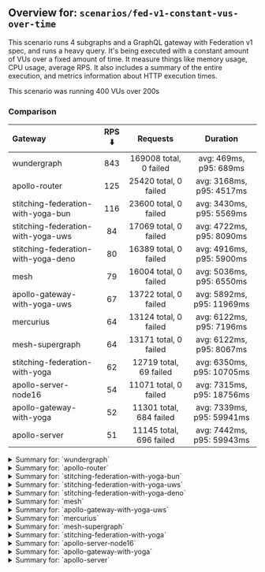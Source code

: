 ## Overview for: `scenarios/fed-v1-constant-vus-over-time`


This scenario runs 4 subgraphs and a GraphQL gateway with Federation v1 spec, and runs a heavy query. It's being executed with a constant amount of VUs over a fixed amount of time. It measure things like memory usage, CPU usage, average RPS. It also includes a summary of the entire execution, and metrics information about HTTP execution times.


This scenario was running 400 VUs over 200s


### Comparison


| Gateway                             | RPS ⬇️ |        Requests         |         Duration          |
| :---------------------------------- | :----: | :---------------------: | :-----------------------: |
| wundergraph                         |  843   | 169008 total, 0 failed  |  avg: 469ms, p95: 689ms   |
| apollo-router                       |  125   |  25420 total, 0 failed  | avg: 3168ms, p95: 4517ms  |
| stitching-federation-with-yoga-bun  |  116   |  23600 total, 0 failed  | avg: 3430ms, p95: 5569ms  |
| stitching-federation-with-yoga-uws  |   84   |  17069 total, 0 failed  | avg: 4722ms, p95: 8090ms  |
| stitching-federation-with-yoga-deno |   80   |  16389 total, 0 failed  | avg: 4916ms, p95: 5900ms  |
| mesh                                |   79   |  16004 total, 0 failed  | avg: 5036ms, p95: 6550ms  |
| apollo-gateway-with-yoga-uws        |   67   |  13722 total, 0 failed  | avg: 5892ms, p95: 11969ms |
| mercurius                           |   64   |  13124 total, 0 failed  | avg: 6122ms, p95: 7196ms  |
| mesh-supergraph                     |   64   |  13171 total, 0 failed  | avg: 6122ms, p95: 8067ms  |
| stitching-federation-with-yoga      |   62   | 12719 total, 69 failed  | avg: 6350ms, p95: 10705ms |
| apollo-server-node16                |   54   |  11071 total, 0 failed  | avg: 7315ms, p95: 18756ms |
| apollo-gateway-with-yoga            |   52   | 11301 total, 684 failed | avg: 7339ms, p95: 59941ms |
| apollo-server                       |   51   | 11145 total, 696 failed | avg: 7442ms, p95: 59943ms |



<details>
  <summary>Summary for: `wundergraph`</summary>

  **K6 Output**




```
     ✓ response code was 200
     ✓ no graphql errors
     ✓ valid response structure

     checks.........................: 100.00% ✓ 507024     ✗ 0     
     data_received..................: 842 MB  4.2 MB/s
     data_sent......................: 201 MB  1.0 MB/s
     http_req_blocked...............: avg=223.24µs min=900ns    med=1.8µs    max=203.36ms p(90)=2.9µs    p(95)=3.5µs   
     http_req_connecting............: avg=216.84µs min=0s       med=0s       max=174.17ms p(90)=0s       p(95)=0s      
     http_req_duration..............: avg=469.05ms min=144.78ms med=451.17ms max=1.39s    p(90)=632.55ms p(95)=688.6ms 
       { expected_response:true }...: avg=469.05ms min=144.78ms med=451.17ms max=1.39s    p(90)=632.55ms p(95)=688.6ms 
   ✓ http_req_failed................: 0.00%   ✓ 0          ✗ 169008
     http_req_receiving.............: avg=6.25ms   min=13.2µs   med=27.79µs  max=528.18ms p(90)=253.33µs p(95)=34.5ms  
     http_req_sending...............: avg=704.53µs min=5.7µs    med=9.9µs    max=402.14ms p(90)=20.6µs   p(95)=93.4µs  
     http_req_tls_handshaking.......: avg=0s       min=0s       med=0s       max=0s       p(90)=0s       p(95)=0s      
     http_req_waiting...............: avg=462.09ms min=144.75ms med=448.06ms max=1.2s     p(90)=613.46ms p(95)=667.92ms
     http_reqs......................: 169008  843.332598/s
     iteration_duration.............: avg=473.71ms min=145.26ms med=454.89ms max=1.45s    p(90)=638.91ms p(95)=696.88ms
     iterations.....................: 169008  843.332598/s
     vus............................: 400     min=400      max=400 
     vus_max........................: 400     min=400      max=400 
```


**Performance Overview**


<img src="https://imagedelivery.net/KYe9TScr4TldYHA48pczVg/7bc18e7e-5bff-4100-d006-c9f87f1cf600/public" alt="Performance Overview" />


**HTTP Overview**


<img src="https://imagedelivery.net/KYe9TScr4TldYHA48pczVg/0dc32649-658a-4891-788d-1b011c209600/public" alt="HTTP Overview" />


  </details>

<details>
  <summary>Summary for: `apollo-router`</summary>

  **K6 Output**




```
     ✓ response code was 200
     ✗ no graphql errors
      ↳  99% — ✓ 25385 / ✗ 35
     ✗ valid response structure
      ↳  99% — ✓ 25385 / ✗ 35

     checks.........................: 99.90% ✓ 76190      ✗ 70   
     data_received..................: 127 MB 625 kB/s
     data_sent......................: 30 MB  149 kB/s
     http_req_blocked...............: avg=926.72µs min=900ns  med=2.1µs  max=145.96ms p(90)=3.1µs  p(95)=3.8µs 
     http_req_connecting............: avg=913.75µs min=0s     med=0s     max=145.93ms p(90)=0s     p(95)=0s    
     http_req_duration..............: avg=3.16s    min=1.32s  med=3.02s  max=8.45s    p(90)=3.79s  p(95)=4.51s 
       { expected_response:true }...: avg=3.16s    min=1.32s  med=3.02s  max=8.45s    p(90)=3.79s  p(95)=4.51s 
   ✓ http_req_failed................: 0.00%  ✓ 0          ✗ 25420
     http_req_receiving.............: avg=88.49µs  min=16.7µs med=41.3µs max=168.15ms p(90)=63.4µs p(95)=72.1µs
     http_req_sending...............: avg=435.72µs min=5.6µs  med=12.7µs max=95.54ms  p(90)=26.5µs p(95)=33.4µs
     http_req_tls_handshaking.......: avg=0s       min=0s     med=0s     max=0s       p(90)=0s     p(95)=0s    
     http_req_waiting...............: avg=3.16s    min=1.32s  med=3.02s  max=8.42s    p(90)=3.79s  p(95)=4.51s 
     http_reqs......................: 25420  125.480155/s
     iteration_duration.............: avg=3.16s    min=1.32s  med=3.02s  max=8.5s     p(90)=3.79s  p(95)=4.51s 
     iterations.....................: 25420  125.480155/s
     vus............................: 156    min=156      max=400
     vus_max........................: 400    min=400      max=400
```


**Performance Overview**


<img src="https://imagedelivery.net/KYe9TScr4TldYHA48pczVg/6e500385-d3fe-4ae9-6a4b-a5983d113c00/public" alt="Performance Overview" />


**HTTP Overview**


<img src="https://imagedelivery.net/KYe9TScr4TldYHA48pczVg/0b30e2bf-7e00-4be7-a735-05167b485600/public" alt="HTTP Overview" />


  </details>

<details>
  <summary>Summary for: `stitching-federation-with-yoga-bun`</summary>

  **K6 Output**




```
     ✓ response code was 200
     ✓ no graphql errors
     ✓ valid response structure

     checks.........................: 100.00% ✓ 70800      ✗ 0    
     data_received..................: 118 MB  579 kB/s
     data_sent......................: 28 MB   138 kB/s
     http_req_blocked...............: avg=801.74µs min=1.4µs  med=2.5µs   max=103.03ms p(90)=4.2µs    p(95)=9.2µs   
     http_req_connecting............: avg=784.07µs min=0s     med=0s      max=92.75ms  p(90)=0s       p(95)=0s      
     http_req_duration..............: avg=3.43s    min=2.1s   med=3.23s   max=9.37s    p(90)=4.36s    p(95)=5.56s   
       { expected_response:true }...: avg=3.43s    min=2.1s   med=3.23s   max=9.37s    p(90)=4.36s    p(95)=5.56s   
   ✓ http_req_failed................: 0.00%   ✓ 0          ✗ 23600
     http_req_receiving.............: avg=1.71ms   min=20.4µs med=45.28µs max=250.46ms p(90)=89.62µs  p(95)=273.53µs
     http_req_sending...............: avg=485.47µs min=7µs    med=13.9µs  max=227.17ms p(90)=100.51µs p(95)=220.93µs
     http_req_tls_handshaking.......: avg=0s       min=0s     med=0s      max=0s       p(90)=0s       p(95)=0s      
     http_req_waiting...............: avg=3.42s    min=2.1s   med=3.23s   max=9.36s    p(90)=4.36s    p(95)=5.56s   
     http_reqs......................: 23600   116.273779/s
     iteration_duration.............: avg=3.43s    min=2.1s   med=3.23s   max=9.4s     p(90)=4.37s    p(95)=5.57s   
     iterations.....................: 23600   116.273779/s
     vus............................: 135     min=135      max=400
     vus_max........................: 400     min=400      max=400
```


**Performance Overview**


<img src="https://imagedelivery.net/KYe9TScr4TldYHA48pczVg/d42eb720-46ac-456f-f4e3-0ea701e14a00/public" alt="Performance Overview" />


**HTTP Overview**


<img src="https://imagedelivery.net/KYe9TScr4TldYHA48pczVg/6281db09-184c-4027-5c81-857830f6e800/public" alt="HTTP Overview" />


  </details>

<details>
  <summary>Summary for: `stitching-federation-with-yoga-uws`</summary>

  **K6 Output**




```
     ✓ response code was 200
     ✗ no graphql errors
      ↳  95% — ✓ 16267 / ✗ 802
     ✗ valid response structure
      ↳  95% — ✓ 16267 / ✗ 802

     checks.........................: 96.86% ✓ 49603    ✗ 1604 
     data_received..................: 97 MB  477 kB/s
     data_sent......................: 20 MB  100 kB/s
     http_req_blocked...............: avg=812.08µs min=800ns  med=2µs    max=71.04ms p(90)=3.2µs  p(95)=5.15µs 
     http_req_connecting............: avg=799.91µs min=0s     med=0s     max=70.85ms p(90)=0s     p(95)=0s     
     http_req_duration..............: avg=4.72s    min=1.16s  med=4.02s  max=14.67s  p(90)=7.03s  p(95)=8.08s  
       { expected_response:true }...: avg=4.72s    min=1.16s  med=4.02s  max=14.67s  p(90)=7.03s  p(95)=8.08s  
   ✓ http_req_failed................: 0.00%  ✓ 0        ✗ 17069
     http_req_receiving.............: avg=51.43µs  min=13.7µs med=37µs   max=24.87ms p(90)=69.9µs p(95)=81.25µs
     http_req_sending...............: avg=269.65µs min=6.3µs  med=11.9µs max=59.27ms p(90)=26.1µs p(95)=33.5µs 
     http_req_tls_handshaking.......: avg=0s       min=0s     med=0s     max=0s      p(90)=0s     p(95)=0s     
     http_req_waiting...............: avg=4.72s    min=1.16s  med=4.02s  max=14.67s  p(90)=7.03s  p(95)=8.08s  
     http_reqs......................: 17069  84.17028/s
     iteration_duration.............: avg=4.72s    min=1.16s  med=4.02s  max=14.67s  p(90)=7.04s  p(95)=8.09s  
     iterations.....................: 17069  84.17028/s
     vus............................: 197    min=197    max=400
     vus_max........................: 400    min=400    max=400
```


**Performance Overview**


<img src="https://imagedelivery.net/KYe9TScr4TldYHA48pczVg/cf063846-3730-4a8d-c765-d5a4eaedc300/public" alt="Performance Overview" />


**HTTP Overview**


<img src="https://imagedelivery.net/KYe9TScr4TldYHA48pczVg/9ab84152-e27c-4240-5afd-a185c6e3f400/public" alt="HTTP Overview" />


  </details>

<details>
  <summary>Summary for: `stitching-federation-with-yoga-deno`</summary>

  **K6 Output**




```
     ✓ response code was 200
     ✗ no graphql errors
      ↳  99% — ✓ 16348 / ✗ 41
     ✗ valid response structure
      ↳  99% — ✓ 16348 / ✗ 41

     checks.........................: 99.83% ✓ 49085     ✗ 82   
     data_received..................: 83 MB  409 kB/s
     data_sent......................: 20 MB  96 kB/s
     http_req_blocked...............: avg=1.33ms   min=1.1µs med=2.5µs  max=105.69ms p(90)=4.1µs  p(95)=12.15µs 
     http_req_connecting............: avg=1.31ms   min=0s    med=0s     max=101.3ms  p(90)=0s     p(95)=0s      
     http_req_duration..............: avg=4.91s    min=2.41s med=4.85s  max=8.53s    p(90)=5.29s  p(95)=5.9s    
       { expected_response:true }...: avg=4.91s    min=2.41s med=4.85s  max=8.53s    p(90)=5.29s  p(95)=5.9s    
   ✓ http_req_failed................: 0.00%  ✓ 0         ✗ 16389
     http_req_receiving.............: avg=136.11µs min=18µs  med=37.7µs max=62.65ms  p(90)=87.6µs p(95)=128.82µs
     http_req_sending...............: avg=314.09µs min=6.7µs med=14.2µs max=62.56ms  p(90)=34.1µs p(95)=139.7µs 
     http_req_tls_handshaking.......: avg=0s       min=0s    med=0s     max=0s       p(90)=0s     p(95)=0s      
     http_req_waiting...............: avg=4.91s    min=2.41s med=4.85s  max=8.52s    p(90)=5.28s  p(95)=5.89s   
     http_reqs......................: 16389  80.973323/s
     iteration_duration.............: avg=4.91s    min=2.41s med=4.86s  max=8.59s    p(90)=5.29s  p(95)=5.9s    
     iterations.....................: 16389  80.973323/s
     vus............................: 216    min=216     max=400
     vus_max........................: 400    min=400     max=400
```


**Performance Overview**


<img src="https://imagedelivery.net/KYe9TScr4TldYHA48pczVg/afef4df8-8306-4e0f-26e4-21e15e3a0d00/public" alt="Performance Overview" />


**HTTP Overview**


<img src="https://imagedelivery.net/KYe9TScr4TldYHA48pczVg/d4d61911-043a-42ca-4a6a-f071eb627100/public" alt="HTTP Overview" />


  </details>

<details>
  <summary>Summary for: `mesh`</summary>

  **K6 Output**




```
     ✓ response code was 200
     ✗ no graphql errors
      ↳  99% — ✓ 15879 / ✗ 125
     ✗ valid response structure
      ↳  99% — ✓ 15879 / ✗ 125

     checks.........................: 99.47% ✓ 47762     ✗ 250  
     data_received..................: 82 MB  403 kB/s
     data_sent......................: 19 MB  94 kB/s
     http_req_blocked...............: avg=1.84ms   min=1.5µs  med=2.7µs  max=132.73ms p(90)=4.1µs  p(95)=5.7µs 
     http_req_connecting............: avg=1.82ms   min=0s     med=0s     max=132.56ms p(90)=0s     p(95)=0s    
     http_req_duration..............: avg=5.03s    min=2.56s  med=4.89s  max=11.92s   p(90)=5.74s  p(95)=6.54s 
       { expected_response:true }...: avg=5.03s    min=2.56s  med=4.89s  max=11.92s   p(90)=5.74s  p(95)=6.54s 
   ✓ http_req_failed................: 0.00%  ✓ 0         ✗ 16004
     http_req_receiving.............: avg=69.25µs  min=24.2µs med=58.7µs max=13.6ms   p(90)=82.9µs p(95)=94.3µs
     http_req_sending...............: avg=333.79µs min=8.5µs  med=14.9µs max=69.72ms  p(90)=29.4µs p(95)=38µs  
     http_req_tls_handshaking.......: avg=0s       min=0s     med=0s     max=0s       p(90)=0s     p(95)=0s    
     http_req_waiting...............: avg=5.03s    min=2.56s  med=4.88s  max=11.92s   p(90)=5.74s  p(95)=6.54s 
     http_reqs......................: 16004  79.027693/s
     iteration_duration.............: avg=5.03s    min=2.56s  med=4.89s  max=12.01s   p(90)=5.74s  p(95)=6.55s 
     iterations.....................: 16004  79.027693/s
     vus............................: 202    min=202     max=400
     vus_max........................: 400    min=400     max=400
```


**Performance Overview**


<img src="https://imagedelivery.net/KYe9TScr4TldYHA48pczVg/6dba1967-c91b-489f-53b6-608f2cbd7c00/public" alt="Performance Overview" />


**HTTP Overview**


<img src="https://imagedelivery.net/KYe9TScr4TldYHA48pczVg/2f83271f-ecbc-47f2-03aa-cf210f6ab300/public" alt="HTTP Overview" />


  </details>

<details>
  <summary>Summary for: `apollo-gateway-with-yoga-uws`</summary>

  **K6 Output**




```
     ✓ response code was 200
     ✗ no graphql errors
      ↳  84% — ✓ 11534 / ✗ 2188
     ✗ valid response structure
      ↳  84% — ✓ 11534 / ✗ 2188

     checks.........................: 89.36% ✓ 36790     ✗ 4376 
     data_received..................: 64 MB  316 kB/s
     data_sent......................: 16 MB  80 kB/s
     http_req_blocked...............: avg=462.29µs min=900ns  med=2.1µs  max=80.09ms p(90)=3.4µs  p(95)=8.1µs   
     http_req_connecting............: avg=441.28µs min=0s     med=0s     max=44.5ms  p(90)=0s     p(95)=0s      
     http_req_duration..............: avg=5.89s    min=1.1s   med=5.26s  max=17.68s  p(90)=10.24s p(95)=11.96s  
       { expected_response:true }...: avg=5.89s    min=1.1s   med=5.26s  max=17.68s  p(90)=10.24s p(95)=11.96s  
   ✓ http_req_failed................: 0.00%  ✓ 0         ✗ 13722
     http_req_receiving.............: avg=215.78µs min=13.2µs med=37.4µs max=62.69ms p(90)=71.2µs p(95)=83.39µs 
     http_req_sending...............: avg=641.93µs min=6µs    med=12.3µs max=92.3ms  p(90)=27.4µs p(95)=100.49µs
     http_req_tls_handshaking.......: avg=0s       min=0s     med=0s     max=0s      p(90)=0s     p(95)=0s      
     http_req_waiting...............: avg=5.89s    min=1.1s   med=5.26s  max=17.68s  p(90)=10.23s p(95)=11.96s  
     http_reqs......................: 13722  67.590482/s
     iteration_duration.............: avg=5.89s    min=1.1s   med=5.26s  max=17.68s  p(90)=10.24s p(95)=11.96s  
     iterations.....................: 13722  67.590482/s
     vus............................: 135    min=135     max=400
     vus_max........................: 400    min=400     max=400
```


**Performance Overview**


<img src="https://imagedelivery.net/KYe9TScr4TldYHA48pczVg/aaffece5-1342-4e02-669d-bf11e2dc8200/public" alt="Performance Overview" />


**HTTP Overview**


<img src="https://imagedelivery.net/KYe9TScr4TldYHA48pczVg/fbd8f4d3-d1f9-4ba0-b292-786880250200/public" alt="HTTP Overview" />


  </details>

<details>
  <summary>Summary for: `mercurius`</summary>

  **K6 Output**




```
     ✓ response code was 200
     ✓ no graphql errors
     ✓ valid response structure

     checks.........................: 100.00% ✓ 39372     ✗ 0    
     data_received..................: 66 MB   327 kB/s
     data_sent......................: 16 MB   77 kB/s
     http_req_blocked...............: avg=208.52µs min=1.5µs    med=3.3µs  max=31.01ms p(90)=4.7µs  p(95)=18.8µs 
     http_req_connecting............: avg=194.66µs min=0s       med=0s     max=30.98ms p(90)=0s     p(95)=0s     
     http_req_duration..............: avg=6.12s    min=615.8ms  med=5.99s  max=14.83s  p(90)=6.46s  p(95)=7.19s  
       { expected_response:true }...: avg=6.12s    min=615.8ms  med=5.99s  max=14.83s  p(90)=6.46s  p(95)=7.19s  
   ✓ http_req_failed................: 0.00%   ✓ 0         ✗ 13124
     http_req_receiving.............: avg=77.14µs  min=21.7µs   med=70.8µs max=11.98ms p(90)=94.3µs p(95)=103µs  
     http_req_sending...............: avg=53.24µs  min=7.9µs    med=19µs   max=19.24ms p(90)=36.4µs p(95)=99.71µs
     http_req_tls_handshaking.......: avg=0s       min=0s       med=0s     max=0s      p(90)=0s     p(95)=0s     
     http_req_waiting...............: avg=6.12s    min=611.48ms med=5.99s  max=14.83s  p(90)=6.46s  p(95)=7.19s  
     http_reqs......................: 13124   64.973057/s
     iteration_duration.............: avg=6.12s    min=627.5ms  med=6s     max=14.83s  p(90)=6.46s  p(95)=7.19s  
     iterations.....................: 13124   64.973057/s
     vus............................: 66      min=66      max=400
     vus_max........................: 400     min=400     max=400
```


**Performance Overview**


<img src="https://imagedelivery.net/KYe9TScr4TldYHA48pczVg/880f7549-e7ab-4d29-4277-658f8abcc200/public" alt="Performance Overview" />


**HTTP Overview**


<img src="https://imagedelivery.net/KYe9TScr4TldYHA48pczVg/59798b1b-408b-4c7d-6a47-95e3bd030900/public" alt="HTTP Overview" />


  </details>

<details>
  <summary>Summary for: `mesh-supergraph`</summary>

  **K6 Output**




```
     ✓ response code was 200
     ✗ no graphql errors
      ↳  98% — ✓ 13001 / ✗ 170
     ✗ valid response structure
      ↳  0% — ✓ 0 / ✗ 13171

     checks.........................: 66.23% ✓ 26172     ✗ 13341
     data_received..................: 67 MB  330 kB/s
     data_sent......................: 16 MB  77 kB/s
     http_req_blocked...............: avg=6.85ms  min=1.5µs  med=2.8µs  max=542.04ms p(90)=4.8µs   p(95)=19.59µs
     http_req_connecting............: avg=6.75ms  min=0s     med=0s     max=528.79ms p(90)=0s      p(95)=0s     
     http_req_duration..............: avg=6.12s   min=2.46s  med=5.94s  max=12.35s   p(90)=7.2s    p(95)=8.06s  
       { expected_response:true }...: avg=6.12s   min=2.46s  med=5.94s  max=12.35s   p(90)=7.2s    p(95)=8.06s  
   ✓ http_req_failed................: 0.00%  ✓ 0         ✗ 13171
     http_req_receiving.............: avg=86.76µs min=27.1µs med=66.4µs max=39.4ms   p(90)=114.5µs p(95)=145.5µs
     http_req_sending...............: avg=3.56ms  min=10.5µs med=17.1µs max=348.15ms p(90)=42.3µs  p(95)=84.99µs
     http_req_tls_handshaking.......: avg=0s      min=0s     med=0s     max=0s       p(90)=0s      p(95)=0s     
     http_req_waiting...............: avg=6.11s   min=2.46s  med=5.94s  max=12.22s   p(90)=7.2s    p(95)=8.06s  
     http_reqs......................: 13171  64.722087/s
     iteration_duration.............: avg=6.12s   min=2.46s  med=5.94s  max=12.64s   p(90)=7.2s    p(95)=8.06s  
     iterations.....................: 13171  64.722087/s
     vus............................: 115    min=115     max=400
     vus_max........................: 400    min=400     max=400
```


**Performance Overview**


<img src="https://imagedelivery.net/KYe9TScr4TldYHA48pczVg/1c6de02c-d37c-4997-a87a-32dacfcd9600/public" alt="Performance Overview" />


**HTTP Overview**


<img src="https://imagedelivery.net/KYe9TScr4TldYHA48pczVg/b2f916f5-ef7d-486e-63a1-892bdcfaf400/public" alt="HTTP Overview" />


  </details>

<details>
  <summary>Summary for: `stitching-federation-with-yoga`</summary>

  **K6 Output**




```
     ✗ response code was 200
      ↳  99% — ✓ 12650 / ✗ 69
     ✗ no graphql errors
      ↳  86% — ✓ 10973 / ✗ 1746
     ✗ valid response structure
      ↳  86% — ✓ 10973 / ✗ 1677

     checks.........................: 90.83% ✓ 34596     ✗ 3492 
     data_received..................: 88 MB  431 kB/s
     data_sent......................: 15 MB  74 kB/s
     http_req_blocked...............: avg=2.67ms   min=1.3µs med=2.5µs  max=132.19ms p(90)=4.7µs  p(95)=18.8µs 
     http_req_connecting............: avg=2.64ms   min=0s    med=0s     max=129.69ms p(90)=0s     p(95)=0s     
     http_req_duration..............: avg=6.34s    min=2.38s med=5.47s  max=59.97s   p(90)=9.31s  p(95)=10.7s  
       { expected_response:true }...: avg=6.34s    min=2.38s med=5.47s  max=58.66s   p(90)=9.31s  p(95)=10.7s  
   ✓ http_req_failed................: 0.54%  ✓ 69        ✗ 12650
     http_req_receiving.............: avg=83.6µs   min=0s    med=57.1µs max=86.52ms  p(90)=88.4µs p(95)=117.5µs
     http_req_sending...............: avg=262.38µs min=8.2µs med=14.5µs max=118.54ms p(90)=33.7µs p(95)=133.5µs
     http_req_tls_handshaking.......: avg=0s       min=0s    med=0s     max=0s       p(90)=0s     p(95)=0s     
     http_req_waiting...............: avg=6.34s    min=2.38s med=5.47s  max=59.97s   p(90)=9.31s  p(95)=10.7s  
     http_reqs......................: 12719  62.555227/s
     iteration_duration.............: avg=6.35s    min=2.38s med=5.47s  max=1m0s     p(90)=9.31s  p(95)=10.7s  
     iterations.....................: 12719  62.555227/s
     vus............................: 77     min=77      max=400
     vus_max........................: 400    min=400     max=400
```


**Performance Overview**


<img src="https://imagedelivery.net/KYe9TScr4TldYHA48pczVg/557f566b-0543-4ccf-032c-df29e1ef9a00/public" alt="Performance Overview" />


**HTTP Overview**


<img src="https://imagedelivery.net/KYe9TScr4TldYHA48pczVg/cb6aeb3c-f6db-4c9d-a4cd-7441c72a8400/public" alt="HTTP Overview" />


  </details>

<details>
  <summary>Summary for: `apollo-server-node16`</summary>

  **K6 Output**




```
     ✓ response code was 200
     ✗ no graphql errors
      ↳  68% — ✓ 7544 / ✗ 3527
     ✗ valid response structure
      ↳  68% — ✓ 7544 / ✗ 3527

     checks.........................: 78.76% ✓ 26159     ✗ 7054 
     data_received..................: 52 MB  256 kB/s
     data_sent......................: 13 MB  64 kB/s
     http_req_blocked...............: avg=3.87ms  min=1.4µs    med=2.4µs  max=210.75ms p(90)=3.9µs  p(95)=16µs  
     http_req_connecting............: avg=3.81ms  min=0s       med=0s     max=210.64ms p(90)=0s     p(95)=0s    
     http_req_duration..............: avg=7.31s   min=691.6ms  med=5.53s  max=21.58s   p(90)=16.98s p(95)=18.75s
       { expected_response:true }...: avg=7.31s   min=691.6ms  med=5.53s  max=21.58s   p(90)=16.98s p(95)=18.75s
   ✓ http_req_failed................: 0.00%  ✓ 0         ✗ 11071
     http_req_receiving.............: avg=60.59µs min=23.7µs   med=55.2µs max=9.51ms   p(90)=77.1µs p(95)=85.8µs
     http_req_sending...............: avg=1.12ms  min=7.6µs    med=13.4µs max=93.09ms  p(90)=29µs   p(95)=97.5µs
     http_req_tls_handshaking.......: avg=0s      min=0s       med=0s     max=0s       p(90)=0s     p(95)=0s    
     http_req_waiting...............: avg=7.31s   min=691.53ms med=5.53s  max=21.58s   p(90)=16.97s p(95)=18.75s
     http_reqs......................: 11071  54.247446/s
     iteration_duration.............: avg=7.31s   min=692.18ms med=5.53s  max=21.58s   p(90)=16.98s p(95)=18.75s
     iterations.....................: 11071  54.247446/s
     vus............................: 51     min=51      max=400
     vus_max........................: 400    min=400     max=400
```


**Performance Overview**


<img src="https://imagedelivery.net/KYe9TScr4TldYHA48pczVg/51998fa2-29b4-4fb2-8633-05140ec8e600/public" alt="Performance Overview" />


**HTTP Overview**


<img src="https://imagedelivery.net/KYe9TScr4TldYHA48pczVg/2e6f43fa-eacb-4fe4-f1ad-46f20a14a400/public" alt="HTTP Overview" />


  </details>

<details>
  <summary>Summary for: `apollo-gateway-with-yoga`</summary>

  **K6 Output**




```
     ✗ response code was 200
      ↳  93% — ✓ 10617 / ✗ 684
     ✗ no graphql errors
      ↳  93% — ✓ 10558 / ✗ 743
     ✗ valid response structure
      ↳  99% — ✓ 10558 / ✗ 59

     checks.........................: 95.52% ✓ 31733     ✗ 1486 
     data_received..................: 53 MB  247 kB/s
     data_sent......................: 13 MB  62 kB/s
     http_req_blocked...............: avg=3.81ms   min=1.4µs    med=2.8µs  max=235.77ms p(90)=25.5µs p(95)=20.53ms
     http_req_connecting............: avg=3.62ms   min=0s       med=0s     max=211.7ms  p(90)=0s     p(95)=19.28ms
     http_req_duration..............: avg=7.33s    min=629.22ms med=3.22s  max=1m0s     p(90)=4.41s  p(95)=59.94s 
       { expected_response:true }...: avg=3.94s    min=629.22ms med=3.2s   max=58.94s   p(90)=3.63s  p(95)=4.18s  
   ✓ http_req_failed................: 6.05%  ✓ 684       ✗ 10617
     http_req_receiving.............: avg=63.9µs   min=0s       med=59.3µs max=9.32ms   p(90)=84.6µs p(95)=93.2µs 
     http_req_sending...............: avg=743.85µs min=8.3µs    med=15.9µs max=134.55ms p(90)=63.2µs p(95)=1.2ms  
     http_req_tls_handshaking.......: avg=0s       min=0s       med=0s     max=0s       p(90)=0s     p(95)=0s     
     http_req_waiting...............: avg=7.33s    min=628.67ms med=3.22s  max=1m0s     p(90)=4.41s  p(95)=59.92s 
     http_reqs......................: 11301  52.357809/s
     iteration_duration.............: avg=7.34s    min=633.42ms med=3.22s  max=1m0s     p(90)=4.41s  p(95)=1m0s   
     iterations.....................: 11301  52.357809/s
     vus............................: 9      min=9       max=400
     vus_max........................: 400    min=400     max=400
```


**Performance Overview**


<img src="https://imagedelivery.net/KYe9TScr4TldYHA48pczVg/80d55ebc-53c8-4536-b186-d50bbacb8300/public" alt="Performance Overview" />


**HTTP Overview**


<img src="https://imagedelivery.net/KYe9TScr4TldYHA48pczVg/ad4ca570-c477-4208-c410-1ea8f3c0e300/public" alt="HTTP Overview" />


  </details>

<details>
  <summary>Summary for: `apollo-server`</summary>

  **K6 Output**




```
     ✗ response code was 200
      ↳  93% — ✓ 10449 / ✗ 696
     ✗ no graphql errors
      ↳  92% — ✓ 10353 / ✗ 792
     ✗ valid response structure
      ↳  99% — ✓ 10353 / ✗ 96

     checks.........................: 95.16% ✓ 31155     ✗ 1584 
     data_received..................: 54 MB  250 kB/s
     data_sent......................: 13 MB  62 kB/s
     http_req_blocked...............: avg=3.01ms   min=1.4µs    med=2.8µs  max=141.74ms p(90)=23.42µs p(95)=13.74ms 
     http_req_connecting............: avg=2.93ms   min=0s       med=0s     max=133.47ms p(90)=0s      p(95)=12.36ms 
     http_req_duration..............: avg=7.44s    min=449.48ms med=3.16s  max=1m0s     p(90)=4.76s   p(95)=59.94s  
       { expected_response:true }...: avg=3.94s    min=449.48ms med=3.14s  max=59.24s   p(90)=3.64s   p(95)=4.43s   
   ✓ http_req_failed................: 6.24%  ✓ 696       ✗ 10449
     http_req_receiving.............: avg=70.63µs  min=0s       med=64.2µs max=14.59ms  p(90)=87.9µs  p(95)=96.1µs  
     http_req_sending...............: avg=490.55µs min=8.4µs    med=15.8µs max=49.51ms  p(90)=44.92µs p(95)=837.14µs
     http_req_tls_handshaking.......: avg=0s       min=0s       med=0s     max=0s       p(90)=0s      p(95)=0s      
     http_req_waiting...............: avg=7.44s    min=449.38ms med=3.16s  max=1m0s     p(90)=4.76s   p(95)=59.93s  
     http_reqs......................: 11145  51.916953/s
     iteration_duration.............: avg=7.45s    min=450.32ms med=3.16s  max=1m0s     p(90)=4.77s   p(95)=1m0s    
     iterations.....................: 11145  51.916953/s
     vus............................: 39     min=39      max=400
     vus_max........................: 400    min=400     max=400
```


**Performance Overview**


<img src="https://imagedelivery.net/KYe9TScr4TldYHA48pczVg/7a0d483c-188b-4c68-afa7-70dd909ad300/public" alt="Performance Overview" />


**HTTP Overview**


<img src="https://imagedelivery.net/KYe9TScr4TldYHA48pczVg/958086c5-ae00-4ef7-a099-d80776644600/public" alt="HTTP Overview" />


  </details>